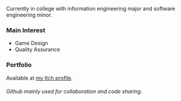 Currently in college with information engineering major and software engineering minor. 

### Main Interest
- Game Design 
- Quality Assurance

### Portfolio
Available at [my Itch profile](https://sun-wise-man.itch.io/).

###### Github mainly used for collaboration and code sharing.


<!---
sun-wise-man/sun-wise-man is a ✨ special ✨ repository because its `README.md` (this file) appears on your GitHub profile.
You can click the Preview link to take a look at your changes.
--->
